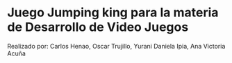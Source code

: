 # Juego Jumping king para la materia de Desarrollo de Video Juegos
Realizado por:
Carlos Henao,
Oscar Trujillo,
Yurani Daniela Ipia,
Ana Victoria Acuña
